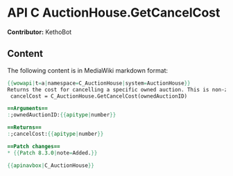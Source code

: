 # API C AuctionHouse.GetCancelCost

**Contributor:** KethoBot

## Content

The following content is in MediaWiki markdown format:

```mediawiki
{{wowapi|t=a|namespace=C_AuctionHouse|system=AuctionHouse}}
Returns the cost for cancelling a specific owned auction. This is non-zero if it has a bid.
 cancelCost = C_AuctionHouse.GetCancelCost(ownedAuctionID)

==Arguments==
:;ownedAuctionID:{{apitype|number}}

==Returns==
:;cancelCost:{{apitype|number}}

==Patch changes==
* {{Patch 8.3.0|note=Added.}}

{{apinavbox|C_AuctionHouse}}
```